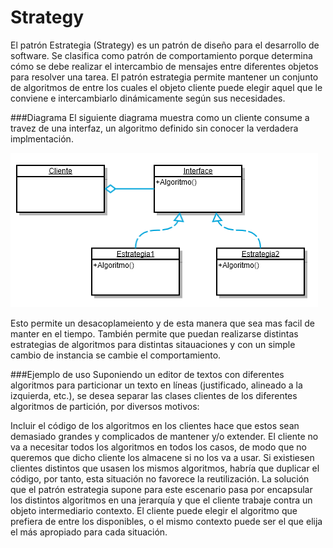 # Strategy 
El patrón Estrategia (Strategy) es un patrón de diseño para el desarrollo de software. Se clasifica como patrón de comportamiento porque determina cómo se debe realizar el intercambio de mensajes entre diferentes objetos para resolver una tarea. El patrón estrategia permite mantener un conjunto de algoritmos de entre los cuales el objeto cliente puede elegir aquel que le conviene e intercambiarlo dinámicamente según sus necesidades.

###Diagrama
El siguiente diagrama muestra como un cliente consume a travez de una interfaz, un algoritmo definido sin conocer la verdadera implmentación.


![Strategy Diagram](https://github.com/fercala/Design-patterns/blob/master/Behavioral/Strategy/Strategy%20Diagram.png?raw=true)

Esto permite un desacoplameiento y de esta manera que sea mas facil de manter en el tiempo.
También permite que puedan realizarse distintas estrategias de algoritmos para distintas sitauaciones y con un simple cambio de instancia se cambie el comportamiento.

###Ejemplo de uso
Suponiendo un editor de textos con diferentes algoritmos para particionar un texto en líneas (justificado, alineado a la izquierda, etc.), se desea separar las clases clientes de los diferentes algoritmos de partición, por diversos motivos:

Incluir el código de los algoritmos en los clientes hace que estos sean demasiado grandes y complicados de mantener y/o extender.
El cliente no va a necesitar todos los algoritmos en todos los casos, de modo que no queremos que dicho cliente los almacene si no los va a usar.
Si existiesen clientes distintos que usasen los mismos algoritmos, habría que duplicar el código, por tanto, esta situación no favorece la reutilización.
La solución que el patrón estrategia supone para este escenario pasa por encapsular los distintos algoritmos en una jerarquía y que el cliente trabaje contra un objeto intermediario contexto. El cliente puede elegir el algoritmo que prefiera de entre los disponibles, o el mismo contexto puede ser el que elija el más apropiado para cada situación.


